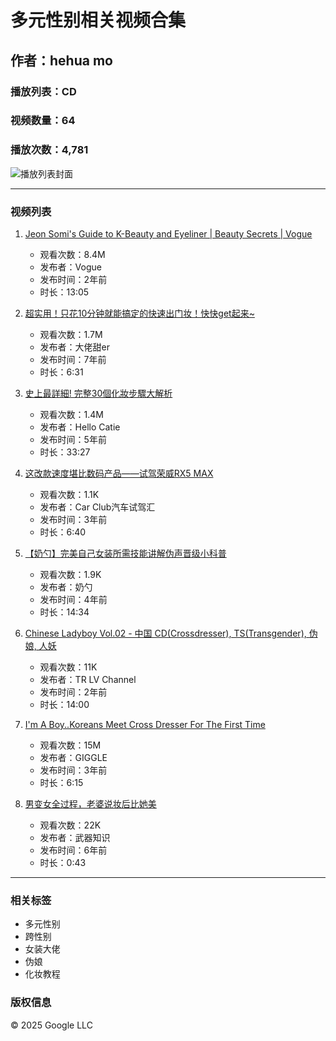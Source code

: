 # 多元性别相关视频合集

## 作者：hehua mo  
### 播放列表：CD  
### 视频数量：64  
### 播放次数：4,781  

![播放列表封面](https://i.ytimg.com/vi/cfwuadOlyz0/hqdefault.jpg?sqp=-oaymwEXCNACELwBSFryq4qpAwkIARUAAIhCGAE=&rs=AOn4CLDt2N8BDtIP_Futltp1b-QcxXv-WA)

---

### 视频列表

1. [Jeon Somi's Guide to K-Beauty and Eyeliner | Beauty Secrets | Vogue](https://www.youtube.com/watch?v=cfwuadOlyz0)
   - 观看次数：8.4M
   - 发布者：Vogue
   - 发布时间：2年前
   - 时长：13:05

2. [超实用！只花10分钟就能搞定的快速出门妆！快快get起来~](https://www.youtube.com/watch?v=cTotEy-rUxo)
   - 观看次数：1.7M
   - 发布者：大佬甜er
   - 发布时间：7年前
   - 时长：6:31

3. [史上最詳細! 完整30個化妝步驟大解析](https://www.youtube.com/watch?v=e2N5ida8114)
   - 观看次数：1.4M
   - 发布者：Hello Catie
   - 发布时间：5年前
   - 时长：33:27

4. [这改款速度堪比数码产品——试驾荣威RX5 MAX](https://www.youtube.com/watch?v=xuLVvUWYmAo)
   - 观看次数：1.1K
   - 发布者：Car Club汽车试驾汇
   - 发布时间：3年前
   - 时长：6:40

5. [【奶勺】完美自己女装所需技能讲解伪声晋级小科普](https://www.youtube.com/watch?v=fMHI0rge9b8)
   - 观看次数：1.9K
   - 发布者：奶勺
   - 发布时间：4年前
   - 时长：14:34

6. [Chinese Ladyboy Vol.02 - 中国 CD(Crossdresser), TS(Transgender), 伪娘, 人妖](https://www.youtube.com/watch?v=lPZeaE8xx1s)
   - 观看次数：11K
   - 发布者：TR LV Channel
   - 发布时间：2年前
   - 时长：14:00

7. [I'm A Boy..Koreans Meet Cross Dresser For The First Time](https://www.youtube.com/watch?v=-tMTI-D7DBQ)
   - 观看次数：15M
   - 发布者：GIGGLE
   - 发布时间：3年前
   - 时长：6:15

8. [男变女全过程，老婆说妆后比她美](https://www.youtube.com/watch?v=7KjuAoARfHc)
   - 观看次数：22K
   - 发布者：武器知识
   - 发布时间：6年前
   - 时长：0:43

---

### 相关标签
- 多元性别
- 跨性别
- 女装大佬
- 伪娘
- 化妆教程

### 版权信息
© 2025 Google LLC